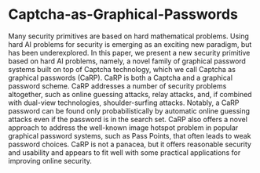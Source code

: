 # Captcha-as-Graphical-Passwords
Many security primitives are based on hard mathematical problems. Using hard AI problems for security is emerging as an exciting new paradigm, but has been underexplored. In this paper, we present a new security primitive based on hard AI problems, namely, a novel family of graphical password systems built on top of Captcha technology, which we call Captcha as graphical passwords (CaRP). CaRP is both a Captcha and a graphical password scheme. CaRP addresses a number of security problems altogether, such as online guessing attacks, relay attacks, and, if combined with dual-view technologies, shoulder-surfing attacks. Notably, a CaRP password can be found only probabilistically by automatic online guessing attacks even if the password is in the search set. CaRP also offers a novel approach to address the well-known image hotspot problem in popular graphical password systems, such as Pass Points, that often leads to weak password choices. CaRP is not a panacea, but it offers reasonable security and usability and appears to fit well with some practical applications  for improving online security.
